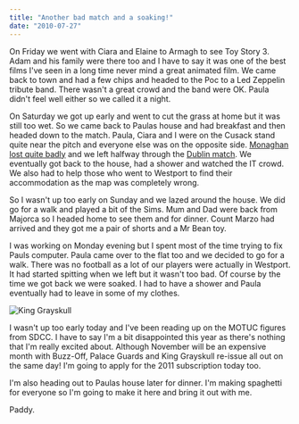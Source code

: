 ```yaml
---
title: "Another bad match and a soaking!"
date: "2010-07-27"
---
```

On Friday we went with Ciara and Elaine to Armagh to see Toy Story 3. Adam and his family were there too and I have to say it was one of the best films I've seen in a long time never mind a great animated film. We came back to town and had a few chips and headed to the Poc to a Led Zeppelin tribute band. There wasn't a great crowd and the band were OK. Paula didn't feel well either so we called it a night.

On Saturday we got up early and went to cut the grass at home but it was still too wet. So we came back to Paulas house and had breakfast and then headed down to the match. Paula, Ciara and I were on the Cusack stand quite near the pitch and everyone else was on the opposite side. [Monaghan lost quite badly](http://www.rte.ie/sport/gaa/championship/2010/0724/monaghan_kildare.html) and we left halfway through the [Dublin match](http://www.rte.ie/sport/gaa/championship/2010/0724/dublin_louth.html). We eventually got back to the house, had a shower and watched the IT crowd. We also had to help those who went to Westport to find their accommodation as the map was completely wrong.

So I wasn't up too early on Sunday and we lazed around the house. We did go for a walk and played a bit of the Sims. Mum and Dad were back from Majorca so I headed home to see them and for dinner. Count Marzo had arrived and they got me a pair of shorts and a Mr Bean toy. 

I was working on Monday evening but I spent most of the time trying to fix Pauls computer. Paula came over to the flat too and we decided to go for a walk. There was no football as a lot of our players were actually in Westport. It had started spitting when we left but it wasn't too bad. Of course by the time we got back we were soaked. I had to have a shower and Paula eventually had to leave in some of my clothes.

![King Grayskull](/images/king_grayskull.jpg "The only figure I'm waiting for")

I wasn't up too early today and I've been reading up on the MOTUC figures from SDCC. I have to say I'm a bit disappointed this year as there's nothing that I'm really excited about. Although November will be an expensive month with Buzz-Off, Palace Guards and King Grayskull re-issue all out on the same day! I'm going to apply for the 2011 subscription today too.

I'm also heading out to Paulas house later for dinner. I'm making spaghetti for everyone so I'm going to make it here and bring it out with me.

Paddy.